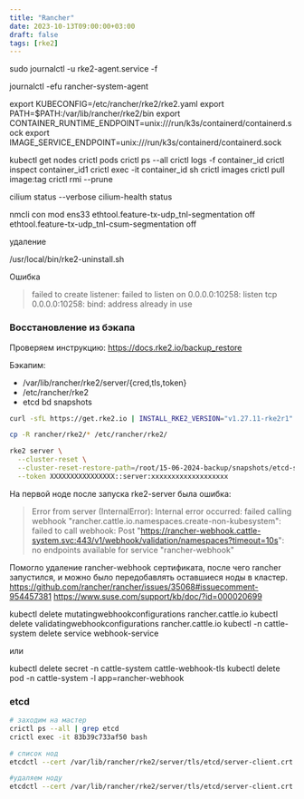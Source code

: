 ```yaml
---
title: "Rancher"
date: 2023-10-13T09:00:00+03:00
draft: false
tags: [rke2]
---
```


sudo journalctl -u rke2-agent.service -f

journalctl -efu rancher-system-agent

export KUBECONFIG=/etc/rancher/rke2/rke2.yaml
export PATH=$PATH:/var/lib/rancher/rke2/bin
export CONTAINER_RUNTIME_ENDPOINT=unix:///run/k3s/containerd/containerd.sock
export IMAGE_SERVICE_ENDPOINT=unix:///run/k3s/containerd/containerd.sock

kubectl get nodes
crictl pods
crictl ps --all
crictl logs -f container_id
crictl inspect container_id1
crictl exec -it container_id sh
crictl images
crictl pull image:tag
crictl rmi --prune

cilium status --verbose
cilium-health status

nmcli con mod ens33 ethtool.feature-tx-udp_tnl-segmentation off ethtool.feature-tx-udp_tnl-csum-segmentation off

удаление

/usr/local/bin/rke2-uninstall.sh


Ошибка
> failed to create listener: failed to listen on 0.0.0.0:10258: listen tcp 0.0.0.0:10258: bind: address already in use


### Восстановление из бэкапа
Проверяем инструкцию: https://docs.rke2.io/backup_restore

Бэкапим:
- /var/lib/rancher/rke2/server/{cred,tls,token}
- /etc/rancher/rke2
- etcd bd snapshots
```sh
curl -sfL https://get.rke2.io | INSTALL_RKE2_VERSION="v1.27.11-rke2r1" sh -

cp -R rancher/rke2/* /etc/rancher/rke2/

rke2 server \
  --cluster-reset \
  --cluster-reset-restore-path=/root/15-06-2024-backup/snapshots/etcd-snapshot-rancher1.infra.int.nloto.ru-1718269204 \
  --token XXXXXXXXXXXXXXXX::server:xxxxxxxxxxxxxxxxxxx
```

На первой ноде после запуска rke2-server была ошибка:

> Error from server (InternalError): Internal error occurred: failed calling webhook "rancher.cattle.io.namespaces.create-non-kubesystem": failed to call webhook: Post "https://rancher-webhook.cattle-system.svc:443/v1/webhook/validation/namespaces?timeout=10s": no endpoints available for service "rancher-webhook"

Помогло удаление rancher-webhook сертификата, после чего rancher запустился, и можно было передобавлять оставшиеся ноды в кластер.
https://github.com/rancher/rancher/issues/35068#issuecomment-954457381
https://www.suse.com/support/kb/doc/?id=000020699

kubectl delete mutatingwebhookconfigurations rancher.cattle.io 
kubectl delete validatingwebhookconfigurations rancher.cattle.io
kubectl -n cattle-system delete service webhook-service

или

kubectl delete secret -n cattle-system cattle-webhook-tls
kubectl delete pod -n cattle-system -l app=rancher-webhook

### etcd
```sh
# заходим на мастер
crictl ps --all | grep etcd
crictl exec -it 83b39c733af50 bash

# список нод
etcdctl --cert /var/lib/rancher/rke2/server/tls/etcd/server-client.crt --key /var/lib/rancher/rke2/server/tls/etcd/server-client.key --endpoints https://127.0.0.1:2379 --cacert /var/lib/rancher/rke2/server/tls/etcd/server-ca.crt member list -w table

#удаляем ноду
etcdctl --cert /var/lib/rancher/rke2/server/tls/etcd/server-client.crt --key /var/lib/rancher/rke2/server/tls/etcd/server-client.key --endpoints https://127.0.0.1:2379 --cacert /var/lib/rancher/rke2/server/tls/etcd/server-ca.crt member remove <node-id from previous cmd>
```
